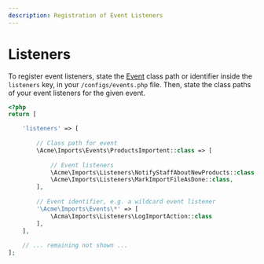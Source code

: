 ```yaml
---
description: Registration of Event Listeners
---
```


# Listeners

To register event listeners, state the [Event](https://laravel.com/docs/7.x/events#defining-events) class path or identifier inside the `listeners` key, in your `/configs/events.php` file.
Then, state the class paths of your event listeners for the given event.

```php
<?php
return [

    'listeners' => [
    
        // Class path for event
        \Acme\Imports\Events\ProductsImportent::class => [
        
            // Event listeners
            \Acme\Imports\Listeners\NotifyStaffAboutNewProducts::class,
            \Acme\Imports\Listeners\MarkImportFileAsDone::class,
        ],
    
        // Event identifier, e.g. a wildcard event listener
        '\Acme\Imports\Events\*' => [
            \Acma\Imports\Listeners\LogImportAction::class
        ],
    ],
    
    // ... remaining not shown ...
];
```
